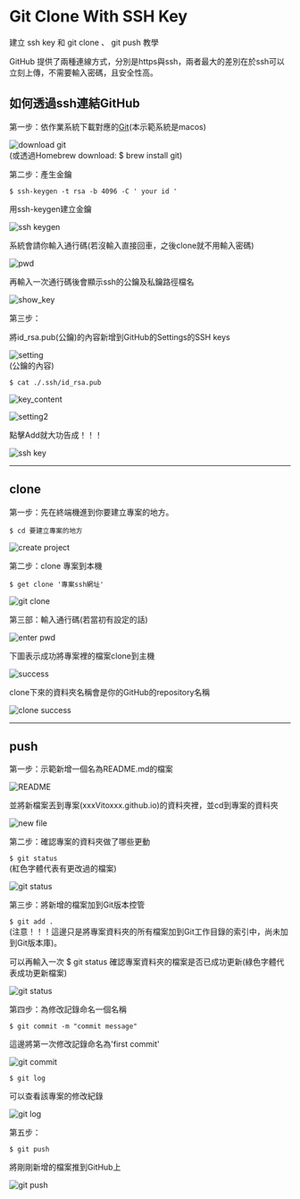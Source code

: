# Git Clone With SSH Key

建立 ssh key 和 git clone 、 git push 教學
<!--more-->

GitHub 提供了兩種連線方式，分別是https與ssh，兩者最大的差別在於ssh可以立刻上傳，不需要輸入密碼，且安全性高。  

## 如何透過ssh連結GitHub

第一步：依作業系統下載對應的[Git](https://git-scm.com/downloads)(本示範系統是macos)  

![download git](https://imgur.com/uTG4NVn.png)  
(或透過Homebrew download: $ brew install git)  

第二步：產生金鑰  

`$ ssh-keygen -t rsa -b 4096 -C ' your id '`  

用ssh-keygen建立金鑰

![ssh keygen](https://imgur.com/toi8hAi.png)  

系統會請你輸入通行碼(若沒輸入直接回車，之後clone就不用輸入密碼)  

![pwd](https://imgur.com/VtHmiSV.png)  

再輸入一次通行碼後會顯示ssh的公鑰及私鑰路徑檔名  

![show_key](https://imgur.com/KTTN3ps.png)  

第三步：  

將id_rsa.pub(公鑰)的內容新增到GitHub的Settings的SSH keys  

![setting](https://imgur.com/QE0Lnr3.png)  
(公鑰的內容)  

`$ cat ./.ssh/id_rsa.pub`  

![key_content](https://imgur.com/jkXhMSp.png)  

![setting2](https://imgur.com/uKUHESf.png)  

點擊Add就大功告成！！！  

![ssh key](https://imgur.com/SsQRU5c.png)  

---

## clone

第一步：先在終端機進到你要建立專案的地方。  

`$ cd 要建立專案的地方`  

![create project](https://imgur.com/t46u7Mb.png)  

第二步：clone 專案到本機  

`$ get clone '專案ssh網址'`  

![git clone](https://imgur.com/Jcd7bcQ.png)

第三部：輸入通行碼(若當初有設定的話)  

![enter pwd](https://imgur.com/6RPh4xX.png)  

下圖表示成功將專案裡的檔案clone到主機  

![success](https://imgur.com/5N86kIz.png)  

clone下來的資料夾名稱會是你的GitHub的repository名稱  

![clone success](https://imgur.com/3oMawlR.png)  

---

## push

第一步：示範新增一個名為README.md的檔案  

![README](https://imgur.com/EM9vc7w.png)

並將新檔案丟到專案(xxxVitoxxx.github.io)的資料夾裡，並cd到專案的資料夾  

![new file](https://imgur.com/I5ry1TZ.png)  

第二步：確認專案的資料夾做了哪些更動  

`$ git status`  
(紅色字體代表有更改過的檔案)  

![git status](https://imgur.com/MbZff9e.png)  

第三步：將新增的檔案加到Git版本控管  

`$ git add .`  
(注意！！！這邊只是將專案資料夾的所有檔案加到Git工作目錄的索引中，尚未加到Git版本庫)。  

可以再輸入一次 $ git status 確認專案資料夾的檔案是否已成功更新(綠色字體代表成功更新檔案)  

![git status](https://imgur.com/lCSTgYv.png)  

第四步：為修改記錄命名一個名稱  

`$ git commit -m "commit message"`  

這邊將第一次修改記錄命名為'first commit'  

![git commit](https://imgur.com/WH006jr.png)  

`$ git log`  

可以查看該專案的修改紀錄  

![git log](https://imgur.com/UySCdlS.png)

第五步：  

`$ git push`  

將剛剛新增的檔案推到GitHub上  

![git push](https://imgur.com/s42oNdu.png)  

